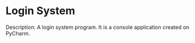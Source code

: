 # Login System
 
Description: A login system program. It is a console application created on PyCharm.
